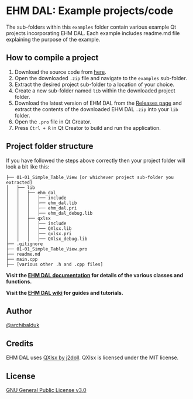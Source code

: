 # EHM DAL: Example projects/code
The sub-folders within this `examples` folder contain various example Qt projects incorporating EHM DAL. Each example includes readme.md file explaining the purpose of the example.

## How to compile a project
1. Download the source code from [here](https://github.com/archibalduk/EHM_DAL/archive/refs/heads/main.zip).
1. Open the downloaded `.zip` file and navigate to the `examples` sub-folder.
1. Extract the desired project sub-folder to a location of your choice.
1. Create a new sub-folder named `lib` within the downloaded project folder.
1. Download the latest version of EHM DAL from the [Releases page](https://github.com/archibalduk/EHM_DAL/releases) and extract the contents of the downloaded EHM DAL `.zip` into your `lib` folder.
1. Open the `.pro` file in Qt Creator.
1. Press `Ctrl + R` in Qt Creator to build and run the application.

## Project folder structure
If you have followed the steps above correctly then your project folder will look a bit like this:

```
├── 01-01_Simple_Table_View [or whichever project sub-folder you extracted]
│   ├── lib
│   │   ├── ehm_dal
│   │   │   ├── include
│   │   │   ├── ehm_dal.lib
│   │   │   ├── ehm_dal.pri
│   │   │   ├── ehm_dal_debug.lib
│   │   ├── qxlsx
│   │   │   ├── include
│   │   │   ├── QXlsx.lib
│   │   │   ├── qxlsx.pri
│   │   │   ├── QXlsx_debug.lib
├── .gitignore
├── 01-01_Simple_Table_View.pro
├── readme.md
├── main.cpp
├── [various other .h and .cpp files]
```

**Visit the [EHM DAL documentation](https://archibalduk.github.io/EHM_DAL/annotated.html) for details of the various classes and functions.**

**Visit the [EHM DAL wiki](https://github.com/archibalduk/EHM_DAL/wiki) for guides and tutorials.**

## Author
[@archibalduk](https://www.github.com/archibalduk)

## Credits
EHM DAL uses [QXlsx by j2doll](https://github.com/QtExcel/QXlsx). QXlsx is licensed under the MIT license.

## License
[GNU General Public License v3.0](https://choosealicense.com/licenses/gpl-3.0/)

